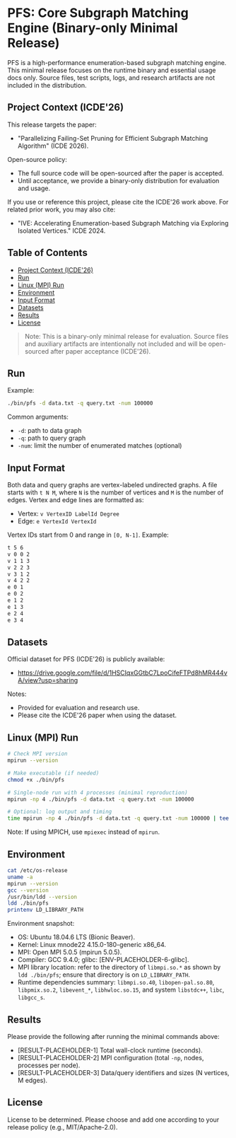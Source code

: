# PFS: Core Subgraph Matching Engine (Binary-only Minimal Release)

PFS is a high-performance enumeration-based subgraph matching engine. This minimal release focuses on the runtime binary and essential usage docs only. Source files, test scripts, logs, and research artifacts are not included in the distribution.

## Project Context (ICDE'26)
This release targets the paper:
- "Parallelizing Failing-Set Pruning for Efficient Subgraph Matching Algorithm" (ICDE 2026).

Open-source policy:
- The full source code will be open-sourced after the paper is accepted.
- Until acceptance, we provide a binary-only distribution for evaluation and usage.

If you use or reference this project, please cite the ICDE'26 work above. For related prior work, you may also cite:
- "IVE: Accelerating Enumeration-based Subgraph Matching via Exploring Isolated Vertices." ICDE 2024.

## Table of Contents
- [Project Context (ICDE'26)](#project-context-icde26)
- [Run](#run)
- [Linux (MPI) Run](#linux-mpi-run)
- [Environment](#environment)
- [Input Format](#input-format)
- [Datasets](#datasets)
- [Results](#results)
- [License](#license)

> Note: This is a binary-only minimal release for evaluation. Source files and auxiliary artifacts are intentionally not included and will be open-sourced after paper acceptance (ICDE'26).

## Run
Example:
```bash
./bin/pfs -d data.txt -q query.txt -num 100000
```

Common arguments:
- `-d`: path to data graph
- `-q`: path to query graph
- `-num`: limit the number of enumerated matches (optional)

## Input Format
Both data and query graphs are vertex-labeled undirected graphs. A file starts with `t N M`, where `N` is the number of vertices and `M` is the number of edges. Vertex and edge lines are formatted as:
- Vertex: `v VertexID LabelId Degree`
- Edge: `e VertexId VertexId`

Vertex IDs start from 0 and range in `[0, N-1]`. Example:
```bash
t 5 6
v 0 0 2
v 1 1 3
v 2 2 3
v 3 1 2
v 4 2 2
e 0 1
e 0 2
e 1 2
e 1 3
e 2 4
e 3 4
```

## Datasets
Official dataset for PFS (ICDE'26) is publicly available:
- https://drive.google.com/file/d/1HSCIqxGGtbC7LpoCifeFTPd8hMR444vA/view?usp=sharing

Notes:
- Provided for evaluation and research use.
- Please cite the ICDE'26 paper when using the dataset.

## Linux (MPI) Run

```bash
# Check MPI version
mpirun --version

# Make executable (if needed)
chmod +x ./bin/pfs

# Single-node run with 4 processes (minimal reproduction)
mpirun -np 4 ./bin/pfs -d data.txt -q query.txt -num 100000

# Optional: log output and timing
time mpirun -np 4 ./bin/pfs -d data.txt -q query.txt -num 100000 | tee pfs_run.log
```

Note: If using MPICH, use `mpiexec` instead of `mpirun`.


## Environment
```bash
cat /etc/os-release
uname -a
mpirun --version
gcc --version
/usr/bin/ldd --version
ldd ./bin/pfs
printenv LD_LIBRARY_PATH
```

Environment snapshot:
- OS: Ubuntu 18.04.6 LTS (Bionic Beaver).
- Kernel: Linux mnode22 4.15.0-180-generic x86_64.
- MPI: Open MPI 5.0.5 (mpirun 5.0.5).
- Compiler: GCC 9.4.0; glibc: [ENV-PLACEHOLDER-6-glibc].
- MPI library location: refer to the directory of `libmpi.so.*` as shown by `ldd ./bin/pfs`; ensure that directory is on `LD_LIBRARY_PATH`.
- Runtime dependencies summary: `libmpi.so.40`, `libopen-pal.so.80`, `libpmix.so.2`, `libevent_*`, `libhwloc.so.15`, and system `libstdc++`, `libc`, `libgcc_s`.

## Results
Please provide the following after running the minimal commands above:

- [RESULT-PLACEHOLDER-1] Total wall-clock runtime (seconds).
- [RESULT-PLACEHOLDER-2] MPI configuration (total `-np`, nodes, processes per node).
- [RESULT-PLACEHOLDER-3] Data/query identifiers and sizes (N vertices, M edges).
 
## License
License to be determined. Please choose and add one according to your release policy (e.g., MIT/Apache-2.0).
